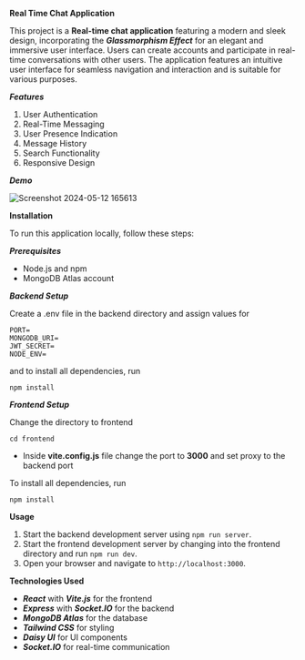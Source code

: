 **Real Time Chat Application**

This project is a **Real-time chat application** featuring a modern and sleek design, incorporating the _**Glassmorphism Effect**_ for an elegant and immersive user interface. Users can create accounts and participate in real-time conversations with other users. The application features an intuitive user interface for seamless navigation and interaction and is suitable for various purposes.       

**_Features_**

1. User Authentication
2. Real-Time Messaging
3. User Presence Indication
4. Message History
5. Search Functionality
6. Responsive Design

**_Demo_**

![Screenshot 2024-05-12 165613](https://github.com/Vishal-R-310/Chat-App/assets/152421463/f1f2042d-66fc-45e7-852b-3b0e59abad98)


**Installation**

To run this application locally, follow these steps:

**_Prerequisites_**

* Node.js and npm 
* MongoDB Atlas account

**_Backend Setup_**

Create a .env file in the backend directory and assign values for

    PORT=          
    MONGODB_URI=
    JWT_SECRET=
    NODE_ENV=

and to install all dependencies, run 

`npm install`

_**Frontend Setup**_

Change the directory to frontend

`cd frontend`

* Inside **vite.config.js** file change the port to **3000** and set proxy to the backend port

To install all dependencies, run

`npm install`

**Usage**

1. Start the backend development server using `npm run server`.
2. Start the frontend development server by changing into the frontend directory and run `npm run dev`.
3. Open your browser and navigate to `http://localhost:3000`.

**Technologies Used**

- _**React**_ with _**Vite.js**_ for the frontend
- _**Express**_ with _**Socket.IO**_ for the backend
- _**MongoDB Atlas**_ for the database
- _**Tailwind CSS**_ for styling
- _**Daisy UI**_ for UI components
- _**Socket.IO**_ for real-time communication

